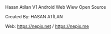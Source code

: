 Hasan Atilan V1 Android Web Wiew Open Source

Created By: HASAN ATİLAN

Web: https://nepix.net / https://nepix.me
